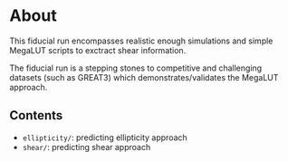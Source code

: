 About
=====

This fiducial run encompasses realistic enough simulations and simple MegaLUT scripts to exctract shear information.

The fiducial run is a stepping stones to competitive and challenging datasets (such as GREAT3) which demonstrates/validates the MegaLUT approach.


Contents
--------

- `ellipticity/`: predicting ellipticity approach
- `shear/`: predicting shear approach

